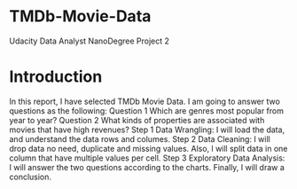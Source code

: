 # TMDb-Movie-Data

Udacity Data Analyst NanoDegree Project 2

# Introduction
In this report, I have selected TMDb Movie Data. I am going to answer two questions as the following: Question 1 Which are genres most popular from year to year? Question 2 What kinds of properties are associated with movies that have high revenues? Step 1 Data Wrangling: I will load the data, and understand the data rows and columes. Step 2 Data Cleaning: I will drop data no need, duplicate and missing values. Also, l will split data in one column that have multiple values per cell. Step 3 Exploratory Data Analysis: I will answer the two questions according to the charts. Finally, I will draw a conclusion.
